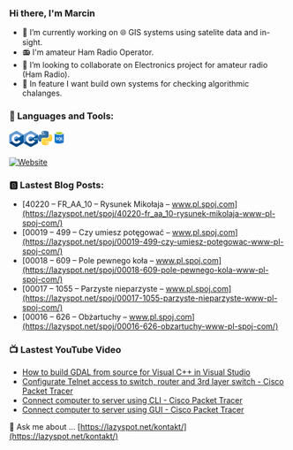 ### Hi there, I'm Marcin

- :satellite: I’m currently working on :globe_with_meridians: GIS systems using satelite data and in-sight.
- :radio: I'm amateur Ham Radio Operator.
- :dancers: I’m looking to collaborate on Electronics project for amateur radio (Ham Radio).
- :bookmark_tabs: In feature I want build own systems for checking algorithmic chalanges.

### :page_facing_up: Languages and Tools:

[<img align="left" alt="C" width="26px" src="/icons/C.png" />](https://lazyspot.net/tag/c/)
[<img align="left" alt="C++" width="26px" src="/icons/C++.png" />](https://lazyspot.net/tag/c-2/)
[<img align="left" alt="Python" width="26px" src="/icons/Python.png" />](https://lazyspot.net/tag/Python/)
[<img align="left" alt="SQL" width="26px" src="/icons/SQL.png" />](https://lazyspot.net/tag/SQL/)

<br />
<br />

[![Website](https://img.shields.io/website?label=lazyspot.net&style=for-the-badge&url=https%3A%2F%2Flazyspot.net)](https://lazyspot.net/)

### :b: Lastest Blog Posts:
<!-- BLOG-POST-LIST:START -->
- [40220 – FR_AA_10 – Rysunek Mikołaja – www.pl.spoj.com](https://lazyspot.net/spoj/40220-fr_aa_10-rysunek-mikolaja-www-pl-spoj-com/)
- [00019 – 499 – Czy umiesz potęgować – www.pl.spoj.com](https://lazyspot.net/spoj/00019-499-czy-umiesz-potegowac-www-pl-spoj-com/)
- [00018 – 609 – Pole pewnego koła – www.pl.spoj.com](https://lazyspot.net/spoj/00018-609-pole-pewnego-kola-www-pl-spoj-com/)
- [00017 – 1055 – Parzyste nieparzyste – www.pl.spoj.com](https://lazyspot.net/spoj/00017-1055-parzyste-nieparzyste-www-pl-spoj-com/)
- [00016 – 626 – Obżartuchy – www.pl.spoj.com](https://lazyspot.net/spoj/00016-626-obzartuchy-www-pl-spoj-com/)
<!-- BLOG-POST-LIST:END -->

### 📺 Lastest YouTube Video
<!-- YOUTUBE:START -->
- [How to build GDAL from source for Visual C++ in Visual Studio](https://www.youtube.com/watch?v=Yf8rYOfvZjY)
- [Configurate Telnet access to switch, router and 3rd layer switch - Cisco Packet Tracer](https://www.youtube.com/watch?v=yRslt72BmGw)
- [Connect computer to server using CLI - Cisco Packet Tracer](https://www.youtube.com/watch?v=pdgs0A2-2zE)
- [Connect computer to server using GUI - Cisco Packet Tracer](https://www.youtube.com/watch?v=O8qsG1hL4tM)
<!-- YOUTUBE:END -->

💬 Ask me about ... [https://lazyspot.net/kontakt/](https://lazyspot.net/kontakt/)
